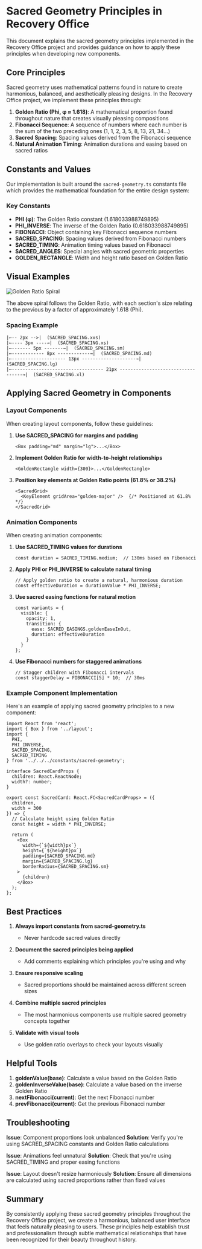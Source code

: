 # Sacred Geometry Principles in Recovery Office

This document explains the sacred geometry principles implemented in the Recovery Office project and provides guidance on how to apply these principles when developing new components.

## Core Principles

Sacred geometry uses mathematical patterns found in nature to create harmonious, balanced, and aesthetically pleasing designs. In the Recovery Office project, we implement these principles through:

1. **Golden Ratio (Phi, φ ≈ 1.618)**: A mathematical proportion found throughout nature that creates visually pleasing compositions
2. **Fibonacci Sequence**: A sequence of numbers where each number is the sum of the two preceding ones (1, 1, 2, 3, 5, 8, 13, 21, 34...)
3. **Sacred Spacing**: Spacing values derived from the Fibonacci sequence
4. **Natural Animation Timing**: Animation durations and easing based on sacred ratios

## Constants and Values

Our implementation is built around the `sacred-geometry.ts` constants file which provides the mathematical foundation for the entire design system:

### Key Constants

- **PHI (φ)**: The Golden Ratio constant (1.618033988749895)
- **PHI_INVERSE**: The inverse of the Golden Ratio (0.618033988749895)
- **FIBONACCI**: Object containing key Fibonacci sequence numbers
- **SACRED_SPACING**: Spacing values derived from Fibonacci numbers
- **SACRED_TIMING**: Animation timing values based on Fibonacci
- **SACRED_ANGLES**: Special angles with sacred geometric properties
- **GOLDEN_RECTANGLE**: Width and height ratio based on Golden Ratio

## Visual Examples

![Golden Ratio Spiral](../public/assets/images/botanical/fibonacci-spiral.svg)

The above spiral follows the Golden Ratio, with each section's size relating to the previous by a factor of approximately 1.618 (Phi).

### Spacing Example

```
|←-- 2px -->|  (SACRED_SPACING.xxs)
|←---- 3px ----→|  (SACRED_SPACING.xs)
|←------- 5px -------→|  (SACRED_SPACING.sm)
|←------------ 8px ------------→|  (SACRED_SPACING.md)
|←-------------------- 13px --------------------→|  (SACRED_SPACING.lg)
|←---------------------------------- 21px ----------------------------------→|  (SACRED_SPACING.xl)
```

## Applying Sacred Geometry in Components

### Layout Components

When creating layout components, follow these guidelines:

1. **Use SACRED_SPACING for margins and padding**
   ```tsx
   <Box padding="md" margin="lg">...</Box>
   ```

2. **Implement Golden Ratio for width-to-height relationships**
   ```tsx
   <GoldenRectangle width={300}>...</GoldenRectangle>
   ```

3. **Position key elements at Golden Ratio points (61.8% or 38.2%)**
   ```tsx
   <SacredGrid>
     <KeyElement gridArea="golden-major" />  {/* Positioned at 61.8% */}
   </SacredGrid>
   ```

### Animation Components

When creating animation components:

1. **Use SACRED_TIMING values for durations**
   ```tsx
   const duration = SACRED_TIMING.medium;  // 130ms based on Fibonacci
   ```

2. **Apply PHI or PHI_INVERSE to calculate natural timing**
   ```tsx
   // Apply golden ratio to create a natural, harmonious duration
   const effectiveDuration = durationValue * PHI_INVERSE;
   ```

3. **Use sacred easing functions for natural motion**
   ```tsx
   const variants = {
     visible: {
       opacity: 1,
       transition: {
         ease: SACRED_EASINGS.goldenEaseInOut,
         duration: effectiveDuration
       }
     }
   };
   ```

4. **Use Fibonacci numbers for staggered animations**
   ```tsx
   // Stagger children with Fibonacci intervals
   const staggerDelay = FIBONACCI[5] * 10;  // 30ms
   ```

### Example Component Implementation

Here's an example of applying sacred geometry principles to a new component:

```tsx
import React from 'react';
import { Box } from '../layout';
import { 
  PHI, 
  PHI_INVERSE, 
  SACRED_SPACING, 
  SACRED_TIMING 
} from '../../../constants/sacred-geometry';

interface SacredCardProps {
  children: React.ReactNode;
  width?: number;
}

export const SacredCard: React.FC<SacredCardProps> = ({ 
  children, 
  width = 300 
}) => {
  // Calculate height using Golden Ratio
  const height = width * PHI_INVERSE;
  
  return (
    <Box 
      width={`${width}px`}
      height={`${height}px`}
      padding={SACRED_SPACING.md}
      margin={SACRED_SPACING.lg}
      borderRadius={SACRED_SPACING.sm}
    >
      {children}
    </Box>
  );
};
```

## Best Practices

1. **Always import constants from sacred-geometry.ts**
   - Never hardcode sacred values directly

2. **Document the sacred principles being applied**
   - Add comments explaining which principles you're using and why

3. **Ensure responsive scaling**
   - Sacred proportions should be maintained across different screen sizes

4. **Combine multiple sacred principles**
   - The most harmonious components use multiple sacred geometry concepts together

5. **Validate with visual tools**
   - Use golden ratio overlays to check your layouts visually

## Helpful Tools

1. **goldenValue(base)**: Calculate a value based on the Golden Ratio
2. **goldenInverseValue(base)**: Calculate a value based on the inverse Golden Ratio
3. **nextFibonacci(current)**: Get the next Fibonacci number
4. **prevFibonacci(current)**: Get the previous Fibonacci number

## Troubleshooting

**Issue**: Component proportions look unbalanced
**Solution**: Verify you're using SACRED_SPACING constants and Golden Ratio calculations

**Issue**: Animations feel unnatural
**Solution**: Check that you're using SACRED_TIMING and proper easing functions

**Issue**: Layout doesn't resize harmoniously
**Solution**: Ensure all dimensions are calculated using sacred proportions rather than fixed values

## Summary

By consistently applying these sacred geometry principles throughout the Recovery Office project, we create a harmonious, balanced user interface that feels naturally pleasing to users. These principles help establish trust and professionalism through subtle mathematical relationships that have been recognized for their beauty throughout history. 